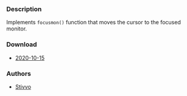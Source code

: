 ### Description
Implements `focusmon()` function that moves the cursor to the focused monitor.
### Download
- [2020-10-15](https://github.com/djpohly/dwl/compare/main...Stivvo:focusMonPointer.patch)

### Authors
- [Stivvo](https://github.com/Stivvo)